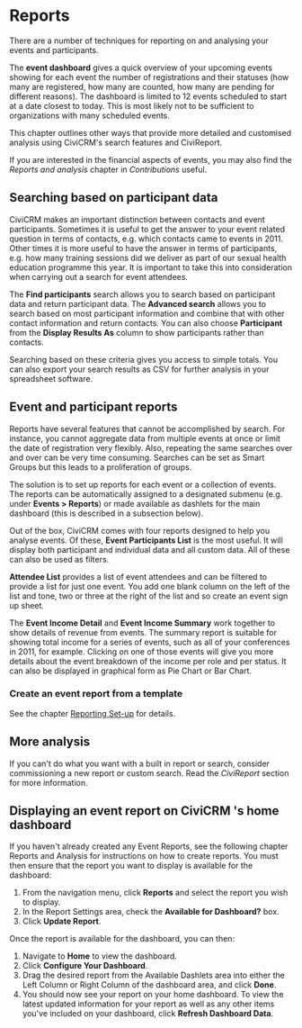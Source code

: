 # Reports

There are a number of techniques for reporting on and analysing your
events and participants.

The **event dashboard** gives a quick overview of your upcoming events
showing for each event the number of registrations and their statuses
(how many are registered, how many are counted, how many are pending for
different reasons). The dashboard is limited to 12 events scheduled to
start at a date closest to today. This is most likely not to be
sufficient to organizations with many scheduled events.

This chapter outlines other ways that provide more detailed and
customised analysis using CiviCRM's search features and CiviReport.

If you are interested in the financial aspects of events, you may also
find the *Reports and analysis* chapter in *Contributions* useful.

## Searching based on participant data

CiviCRM makes an important distinction between contacts and event
participants. Sometimes it is useful to get the answer to your event
related question in terms of contacts, e.g. which contacts came to
events in 2011. Other times it is more useful to have the answer in
terms of participants, e.g. how many training sessions did we deliver as
part of our sexual health education programme this year. It is important
to take this into consideration when carrying out a search for event
attendees.

The **Find participants** search allows you to search based on
participant data and return participant data. The **Advanced
search** allows you to search based on most participant information and
combine that with other contact information and return contacts. You
can also choose **Participant** from the **Display Results As** column
to show participants rather than contacts.

Searching based on these criteria gives you access to simple totals. You
can also export your search results as CSV for further analysis in your
spreadsheet software.

## Event and participant reports

Reports have several features that cannot be accomplished by search. For instance, you cannot aggregate data from multiple events at once or
limit the date of registration very flexibly. Also, repeating the same
searches over and over can be very time consuming. Searches can be set
as Smart Groups but this leads to a proliferation of groups.

The solution is to set up reports for each event or a collection of
events. The reports can be automatically assigned to a designated
submenu (e.g. under **Events > Reports**) or made available as dashlets for
the main dashboard (this is described in a subsection below).

Out of the box, CiviCRM comes with four reports designed to help you
analyse events. Of these, **Event Participants List** is the most
useful. It will display both participant and individual data and all
custom data. All of these can also be used as filters.

**Attendee List** provides a list of event attendees and can be filtered
to provide a list for just one event. You add one blank column
on the left of the list and tone, two or three at the right of the list
and so create an event sign up sheet.

The **Event Income Detail** and **Event Income Summary** work
together to show details of revenue from events. The summary report is
suitable for showing total income for a series of events, such as all of your
conferences in 2011, for example. Clicking on one of those events will
give you more details about the event breakdown of the income per role
and per status. It can also be displayed in graphical form as Pie Chart
or Bar Chart.

### Create an event report from a template

See the chapter [Reporting Set-up](../reporting/set-up.md) for details. 

## More analysis

If you can't do what you want with a built in report or search, consider
commissioning a new report or custom search. Read the *CiviReport*
section for more information.

## Displaying an event report on CiviCRM 's home dashboard

If you haven't already created any Event Reports, see the following
chapter Reports and Analysis for instructions on how to create reports.
You must then ensure that the report you want to display is available
for the dashboard:

1.  From the navigation menu, click **Reports** and select the report
    you wish to display.
2.  In the Report Settings area, check the **Available for
    Dashboard?** box.
3.  Click **Update Report**.

Once the report is available for the dashboard, you can then:

1.  Navigate to **Home** to view the dashboard.
2.  Click **Configure Your Dashboard**.
3.  Drag the desired report from the Available Dashlets area into either
    the Left Column or Right Column of the dashboard area, and click
    **Done**.
4.  You should now see your report on your home dashboard. To view the
    latest updated information for your report as well as any other
    items you've included on your dashboard, click **Refresh Dashboard
    Data**.
